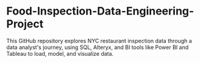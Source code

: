 # Food-Inspection-Data-Engineering-Project
This GitHub repository explores NYC restaurant inspection data through a data analyst's journey, using SQL, Alteryx, and BI tools like Power BI and Tableau to load, model, and visualize data.
